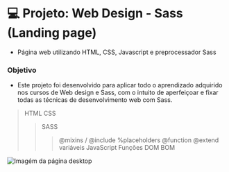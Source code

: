 # :computer: Projeto: Web Design - Sass (Landing page)

 - Página web utilizando HTML, CSS, Javascript e preprocessador Sass
    

### Objetivo

- Este projeto foi desenvolvido para aplicar todo o aprendizado adquirido nos cursos de Web design e Sass, com o intuito de aperfeiçoar e fixar todas as técnicas de desenvolvimento web com Sass.

> HTML
> CSS 
>> SASS
>>> @mixins / @include
>>> %placeholders
>>> @function
>>> @extend
>>> variáveis
> JavaScript
>> Funções
>> DOM
>> BOM


![Imagém da página desktop](https://github.com/carlos-souza-dev/project-sass/blob/master/img/prototipo/Desktop.jpg)
